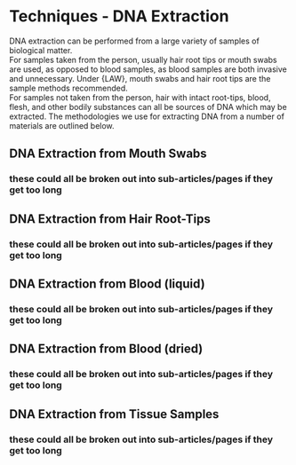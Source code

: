 # Techniques - DNA Extraction

DNA extraction can be performed from a large variety of samples of biological matter.  
For samples taken from the person, usually hair root tips or mouth swabs are used, as opposed to blood samples, as blood samples are both invasive and unnecessary. Under {LAW}, mouth swabs and hair root tips are the sample methods recommended.  
For samples not taken from the person, hair with intact root-tips, blood, flesh, and other bodily substances can all be sources of DNA which may be extracted. The methodologies we use for extracting DNA from a number of materials are outlined below.  

## DNA Extraction from Mouth Swabs
### these could all be broken out into sub-articles/pages if they get too long

## DNA Extraction from Hair Root-Tips
### these could all be broken out into sub-articles/pages if they get too long

## DNA Extraction from Blood (liquid)
### these could all be broken out into sub-articles/pages if they get too long

## DNA Extraction from Blood (dried)
### these could all be broken out into sub-articles/pages if they get too long

## DNA Extraction from Tissue Samples
### these could all be broken out into sub-articles/pages if they get too long
